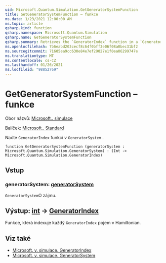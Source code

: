```yaml
---
uid: Microsoft.Quantum.Simulation.GetGeneratorSystemFunction
title: GetGeneratorSystemFunction – funkce
ms.date: 1/23/2021 12:00:00 AM
ms.topic: article
qsharp.kind: function
qsharp.namespace: Microsoft.Quantum.Simulation
qsharp.name: GetGeneratorSystemFunction
qsharp.summary: Retrieves the `GeneratorIndex` function in a `GeneratorSystem`.
ms.openlocfilehash: 7b6eabd203cecf8c64f0bff3e06f08a0bec31bf2
ms.sourcegitcommit: 71605ea9cc630e84e7ef29027e1f0ea06299747e
ms.translationtype: MT
ms.contentlocale: cs-CZ
ms.lasthandoff: 01/26/2021
ms.locfileid: "98852769"
---
```

# <a name="getgeneratorsystemfunction-function"></a>GetGeneratorSystemFunction – funkce

Obor názvů: [Microsoft.. simulace](xref:Microsoft.Quantum.Simulation)

Balíček: [Microsoft.. Standard](https://nuget.org/packages/Microsoft.Quantum.Standard)


Načte `GeneratorIndex` funkci v `GeneratorSystem` .

```qsharp
function GetGeneratorSystemFunction (generatorSystem : Microsoft.Quantum.Simulation.GeneratorSystem) : (Int -> Microsoft.Quantum.Simulation.GeneratorIndex)
```


## <a name="input"></a>Vstup

### <a name="generatorsystem--generatorsystem"></a>generatorSystem: [generatorSystem](xref:Microsoft.Quantum.Simulation.GeneratorSystem)

`GeneratorSystem`O zájmu.



## <a name="output--int---generatorindex"></a>Výstup: [int](xref:microsoft.quantum.lang-ref.int) -> [GeneratorIndex](xref:Microsoft.Quantum.Simulation.GeneratorIndex)

Funkce, která indexuje každý `GeneratorIndex` pojem v Hamiltonian.

## <a name="see-also"></a>Viz také

- [Microsoft. v. simulace. GeneratorIndex](xref:Microsoft.Quantum.Simulation.GeneratorIndex)
- [Microsoft. v. simulace. GeneratorSystem](xref:Microsoft.Quantum.Simulation.GeneratorSystem)
